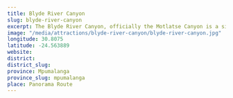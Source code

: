 ```yaml
---
title: Blyde River Canyon
slug: blyde-river-canyon
excerpt: The Blyde River Canyon, officially the Motlatse Canyon is a significant natural feature of South Africa, located in Mpumalanga, and forming the northern part of the Drakensberg escarpment. Located in the Blyde River Canyon Nature Reserve, it is 25 kilometres in length and is, on average, around 750 metres deep.
image: "/media/attractions/blyde-river-canyon/blyde-river-canyon.jpg"
longitude: 30.8075
latitude: -24.563889
website: 
district: 
district_slug: 
province: Mpumalanga
province_slug: mpumalanga
place: Panorama Route
---
```

